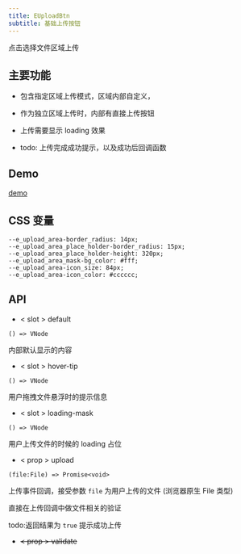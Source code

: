 ```yaml
---
title: EUploadBtn
subtitle: 基础上传按钮
---
```


点击选择文件区域上传

## 主要功能

- 包含指定区域上传模式，区域内部自定义，

- 作为独立区域上传时，内部有直接上传按钮

- 上传需要显示 loading 效果

- todo: 上传完成成功提示，以及成功后回调函数
  
## Demo

[demo](Demo)

## CSS 变量


```
--e_upload_area-border_radius: 14px;
--e_upload_area_place_holder-border_radius: 15px;
--e_upload_area_place_holder-height: 320px;
--e_upload_area_mask-bg_color: #fff;
--e_upload_area-icon_size: 84px;
--e_upload_area-icon_color: #cccccc;
```

## API

- < slot > default

`() => VNode`

内部默认显示的内容

- < slot > hover-tip

`() => VNode`

用户拖拽文件悬浮时的提示信息

- < slot > loading-mask
  
`() => VNode`

用户上传文件的时候的 loading 占位

- < prop > upload
 
`(file:File) => Promise<void> ` 

上传事件回调，接受参数 `file` 为用户上传的文件 (浏览器原生 File 类型)

直接在上传回调中做文件相关的验证

todo:返回结果为 `true` 提示成功上传

- <del>< prop > validate </del> 
